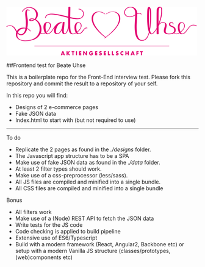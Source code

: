 ![Logo](img/logo/beate-uhse.png?raw=true "Logo")


##Frontend test for Beate Uhse

This is a boilerplate repo for the Front-End interview test. Please fork this repository and commit the result to a repository of your self.

In this repo you will find:

<ul>
    <li>Designs of 2 e-commerce pages</li>
    <li>Fake JSON data</li>
    <li>Index.html to start with (but not required to use)</li>
</ul>


<hr>

<dl>
  <dt>To do</dt>
  <ul>
      <li>Replicate the 2 pages as found in the <i>./designs</i> folder.</li>
      <li>The Javascript app structure has to be a SPA
      <li>Make use of fake JSON data as found in the <i>./data</i> folder.</li>
      <li>At least 2 filter types should work.</li> 
      <li>Make use of a css-preprocessor (less/sass).</li> 
      <li>All JS files are compiled and minified into a single bundle.</li> 
      <li>All CSS files are compiled and minified into a single bundle</li>
  </ul>
</dl>

<dl>
  <dt>Bonus</dt>
  <ul>
      <li>All filters work</li>
      <li>Make use of a (Node) REST API to fetch the JSON data</li>
      <li>Write tests for the JS code</li>
      <li>Code checking is applied to build pipeline</li>
      <li>Extensive use of ES6/Typescript</li>
      <li>Build with a modern framework (React, Angular2, Backbone etc) or setup with a modern Vanilla JS structure (classes/prototypes, (web)components etc)</li>
  </ul>
</dl>


